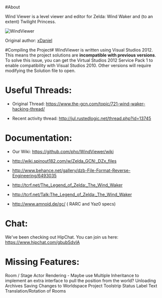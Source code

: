 #About

Wind Viewer is a level viewer and editor for Zelda: Wind Waker and (to an extent) Twilight Princess.

![WindViewer](http://i.imgur.com/ajQe1Xt.jpg)

Original author: [xDaniel](http://magicstone.de/dzd/)


#Compiling the Project#
WindViewer is written using Visual Studios 2012. This means the project solutions are **incompatible with previous versions**. To solve this issue, you can get the Virtual Studios 2012 Service Pack 1 to enable compatibility with Visual Studios 2010. Other versions will require modifying the Solution file to open. 


# Useful Threads: #

* Original Thread: https://www.the-gcn.com/topic/721-wind-waker-hacking-thread/

* Recent activity thread: http://jul.rustedlogic.net/thread.php?id=13745

# Documentation: #

  * Our Wiki: https://github.com/pho/WindViewer/wiki
  
  * http://wiki.spinout182.com/w/Zelda_GCN:_DZx_files
    
  * http://www.behance.net/gallery/dzb-File-Format-Reverse-Engineering/6493035

  * http://tcrf.net/The_Legend_of_Zelda:_The_Wind_Waker

  * http://tcrf.net/Talk:The_Legend_of_Zelda:_The_Wind_Waker
  
  * http://www.amnoid.de/gc/ ( RARC and Yaz0 specs) 
 
# Chat: #
We've been checking out HipChat. You can join us here: https://www.hipchat.com/gbubSdvIA

# Missing Features: #
Room / Stage Actor Rendering - Maybe use Multiple Inheritance to implement an extra interface to pull the position from the world? 
Unloading Archives
Saving Changes to Worldspace Project
Toolstrip Status Label Text
Translation/Rotation of Rooms
